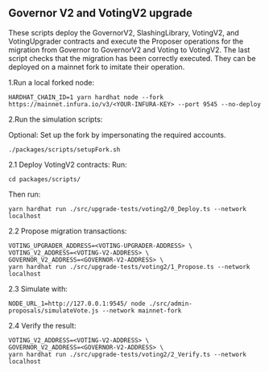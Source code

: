## Governor V2 and VotingV2 upgrade

These scripts deploy the GovernorV2, SlashingLibrary, VotingV2, and VotingUpgrader contracts and execute the Proposer operations for the migration from Governor to GovernorV2 and Voting to VotingV2. The last script checks that the migration has been correctly executed. They can be deployed on a mainnet fork to imitate their operation.

1.Run a local forked node:

```
HARDHAT_CHAIN_ID=1 yarn hardhat node --fork https://mainnet.infura.io/v3/<YOUR-INFURA-KEY> --port 9545 --no-deploy
```

2.Run the simulation scripts:

Optional: Set up the fork by impersonating the required accounts.

```
./packages/scripts/setupFork.sh
```

2.1 Deploy VotingV2 contracts:
Run:

```
cd packages/scripts/
```

Then run:

```
yarn hardhat run ./src/upgrade-tests/voting2/0_Deploy.ts --network localhost
```

2.2 Propose migration transactions:

```
VOTING_UPGRADER_ADDRESS=<VOTING-UPGRADER-ADDRESS> \
VOTING_V2_ADDRESS=<VOTING-V2-ADDRESS> \
GOVERNOR_V2_ADDRESS=<GOVERNOR-V2-ADDRESS> \
yarn hardhat run ./src/upgrade-tests/voting2/1_Propose.ts --network localhost
```

2.3 Simulate with:

```
NODE_URL_1=http://127.0.0.1:9545/ node ./src/admin-proposals/simulateVote.js --network mainnet-fork
```

2.4 Verify the result:

```
VOTING_V2_ADDRESS=<VOTING-V2-ADDRESS> \
GOVERNOR_V2_ADDRESS=<GOVERNOR-V2-ADDRESS> \
yarn hardhat run ./src/upgrade-tests/voting2/2_Verify.ts --network localhost
```
